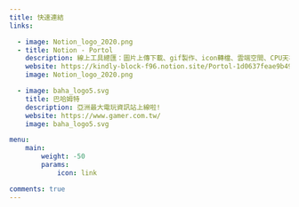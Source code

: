 ```yaml
---
title: 快速連結
links:

  - image: Notion_logo_2020.png
  - title: Notion - Portol 
    description: 線上工具總匯：圖片上傳下載、gif製作、icon轉檔、雲端空間、CPU天梯、顯卡天梯..等網站收錄
    website: https://kindly-block-f96.notion.site/Portol-1d0637feae9b49829cada5164f2bc1b7
    image: Notion_logo_2020.png

  - image: baha_logo5.svg
    title: 巴哈姆特
    description: 亞洲最大電玩資訊站上線啦!
    website: https://www.gamer.com.tw/
    image: baha_logo5.svg

menu:
    main: 
        weight: -50
        params:
            icon: link

comments: true
---
```

